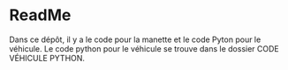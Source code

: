 # ReadMe

Dans ce dépôt, il y a le code pour la manette et le code Pyton pour le véhicule. Le code python pour le véhicule se trouve dans le dossier CODE VÉHICULE PYTHON.
